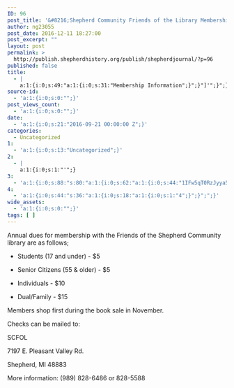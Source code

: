 ```yaml
---
ID: 96
post_title: '&#8216;Shepherd Community Friends of the Library Membership Information'
author: ng23055
post_date: 2016-12-11 18:27:00
post_excerpt: ""
layout: post
permalink: >
  http://publish.shepherdhistory.org/publish/shepherdjournal/?p=96
published: false
title:
  - |
    a:1:{i:0;s:49:"a:1:{i:0;s:31:"Membership Information";}";}"]'";}";}
source-id:
  - 'a:1:{i:0;s:0:"";}'
post_views_count:
  - 'a:1:{i:0;s:0:"";}'
date:
  - 'a:1:{i:0;s:21:"2016-09-21 00:00:00 Z";}'
categories:
  - Uncategorized
1:
  - 'a:1:{i:0;s:13:"Uncategorized";}'
2:
  - |
    a:1:{i:0;s:1:"'";}
3:
  - 'a:1:{i:0;s:88:"s:80:"a:1:{i:0;s:62:"a:1:{i:0;s:44:"1IFw5qT0RzJyya5JQ114Va7Rm-u-fnNIzN8pWNWZWkqI";}";}";";}'
4:
  - 'a:1:{i:0;s:44:"s:36:"a:1:{i:0;s:18:"a:1:{i:0;s:1:"4";}";}";";}'
wide_assets:
  - 'a:1:{i:0;s:0:"";}'
tags: [ ]
---
```

Annual dues for membership with the Friends of the Shepherd Community library are as follows;

<ul>
<li>Students (17 and under) - $5</p></li>
<li><p>Senior Citizens (55 &amp; older) - $5</p></li>
<li><p>Individuals - $10</p></li>
<li><p>Dual/Family - $15</p></li>
</ul>

<p>Members shop first during the book sale in November.

Checks can be mailed to:

SCFOL

7197 E. Pleasant Valley Rd.

Shepherd, MI 48883

More information: (989) 828-6486 or 828-5588
